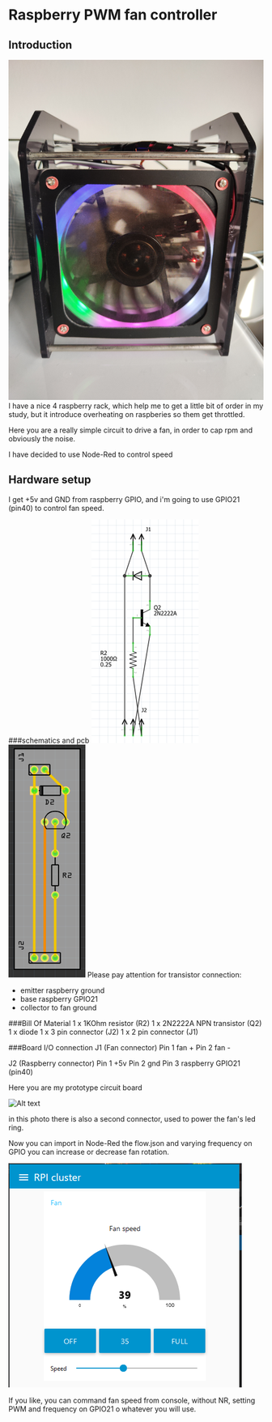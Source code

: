 # Raspberry PWM fan controller 
## Introduction

![Alt text](/img/1666790543910.jpg "Raspberry rack")
I have a nice 4 raspberry rack, which help me to get a little bit of order in my study, but it introduce overheating on raspberies so them get throttled.

Here you are a really simple circuit to drive a fan, in order to cap rpm and obviously the noise.

I have decided to use Node-Red to control speed

## Hardware setup

I get +5v and GND from raspberry GPIO, and i'm going to use GPIO21 (pin40) to control fan speed.

###schematics and pcb
![Alt text](/img/schematics.png)   ![Alt text](/img/pbc.png)
Please pay attention for transistor connection:
- emitter raspberry ground
- base raspberry GPIO21
- collector to fan ground 

###Bill Of Material
1 x 1KOhm resistor (R2)
1 x 2N2222A NPN transistor (Q2)
1 x diode
1 x 3 pin connector (J2)
1 x 2 pin connector (J1)

###Board I/O connection
J1 (Fan connector)
Pin 1 fan +
Pin 2 fan -

J2 (Raspberry connector)
Pin 1 +5v 
Pin 2 gnd
Pin 3 raspberry GPIO21 (pin40)

Here you are my prototype circuit board

![Alt text](/img/IMG_20221026_140357.jpg)

in this photo there is also a second connector, used to power the fan's led ring.

Now you can import in Node-Red the flow.json and varying frequency on GPIO you can increase or decrease fan rotation.

![Alt text](/img/nodered.png)

If you like, you can command fan speed from console, without NR, setting PWM and frequency on GPIO21 o whatever you will use.
